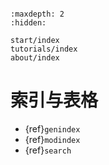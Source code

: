 ```{include} ../README.md
```

```{toctree}
:maxdepth: 2
:hidden:

start/index
tutorials/index
about/index
```

# 索引与表格

* {ref}`genindex`
* {ref}`modindex`
* {ref}`search`
